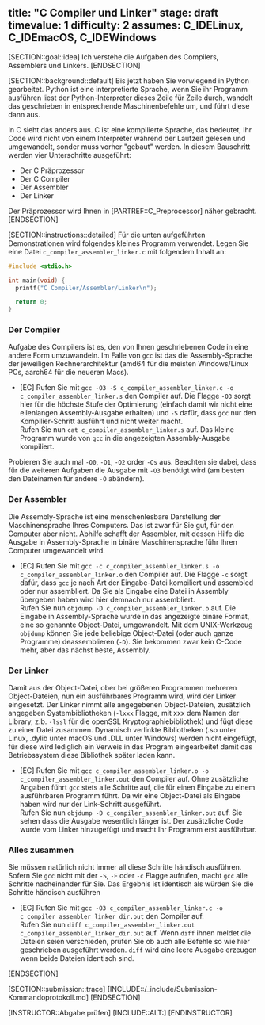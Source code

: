 title: "C Compiler und Linker"
stage: draft
timevalue: 1
difficulty: 2
assumes: C_IDELinux, C_IDEmacOS, C_IDEWindows
---
[SECTION::goal::idea]
Ich verstehe die Aufgaben des Compilers, Assemblers und Linkers.
[ENDSECTION]

[SECTION::background::default]
Bis jetzt haben Sie vorwiegend in Python gearbeitet.
Python ist eine interpretierte Sprache, wenn Sie ihr Programm ausführen liest
der Python-Interpreter dieses Zeile für Zeile durch, wandelt das geschrieben
in entsprechende Maschinenbefehle um, und führt diese dann aus.

In C sieht das anders aus.
C ist eine kompilierte Sprache, das bedeutet, Ihr Code wird nicht von einem
Interpreter während der Laufzeit gelesen und umgewandelt, sonder muss vorher
"gebaut" werden.
In diesem Bauschritt werden vier Unterschritte ausgeführt:

- Der C Präprozessor
- Der C Compiler
- Der Assembler
- Der Linker

Der Präprozessor wird Ihnen in [PARTREF::C_Preprocessor] näher gebracht.
[ENDSECTION]

[SECTION::instructions::detailed]
Für die unten aufgeführten Demonstrationen wird folgendes kleines Programm
verwendet.
Legen Sie eine Datei `c_compiler_assembler_linker.c` mit folgendem Inhalt an:
```c
#include <stdio.h>

int main(void) {
  printf("C Compiler/Assembler/Linker\n");

  return 0;
}
```

### Der Compiler

Aufgabe des Compilers ist es, den von Ihnen geschriebenen Code in eine
andere Form umzuwandeln.
Im Falle von `gcc` ist das die Assembly-Sprache der jeweiligen
Rechnerarchitektur (amd64 für die meisten Windows/Linux PCs, aarch64 für die
neueren Macs).

- [EC] Rufen Sie mit
  `gcc -O3 -S c_compiler_assembler_linker.c -o c_compiler_assembler_linker.s`
  den Compiler auf.
  Die Flagge `-O3` sorgt hier für die höchste Stufe der Optimierung (einfach
  damit wir nicht eine ellenlangen Assembly-Ausgabe erhalten) und `-S` dafür,
  dass `gcc` nur den Kompilier-Schritt ausführt und nicht weiter macht.  
  Rufen Sie nun `cat c_compiler_assembler_linker.s` auf.
  Das kleine Programm wurde von `gcc` in die angezeigten Assembly-Ausgabe
  kompiliert.

Probieren Sie auch mal `-O0`, `-O1`, `-O2` order `-Os` aus.
Beachten sie dabei, dass für die weiteren Aufgaben die Ausgabe mit `-O3`
benötigt wird (am besten den Dateinamen für andere `-O` abändern).

### Der Assembler

Die Assembly-Sprache ist eine menschenlesbare Darstellung der Maschinensprache
Ihres Computers.
Das ist zwar für Sie gut, für den Computer aber nicht.
Abhilfe schafft der Assembler, mit dessen Hilfe die Ausgabe in Assembly-Sprache
in binäre Maschinensprache führ Ihren Computer umgewandelt wird.

- [EC] Rufen Sie mit
  `gcc -c c_compiler_assembler_linker.s -o c_compiler_assembler_linker.o`
  den Compiler auf.
  Die Flagge `-c` sorgt dafür, dass `gcc` je nach Art der Eingabe-Datei
  kompiliert und assembled oder nur assembliert.
  Da Sie als Eingabe eine Datei in Assembly übergeben haben wird hier demnach
  nur assembliert.  
  Rufen Sie nun `objdump -D c_compiler_assembler_linker.o` auf.
  Die Eingabe in Assembly-Sprache wurde in das angezeigte binäre Format, eine
  so genannte Object-Datei, umgewandelt. Mit dem UNIX-Werkzeug `objdump` können
  Sie jede beliebige Object-Datei (oder auch ganze Programme) deassemblieren
  (`-D`).
  Sie bekommen zwar kein C-Code mehr, aber das nächst beste, Assembly.

### Der Linker

Damit aus der Object-Datei, ober bei größeren Programmen mehreren
Object-Dateien, nun ein ausführbares Programm wird, wird der Linker eingesetzt.
Der Linker nimmt alle angegebenen Object-Dateien, zusätzlich angegeben
Systembibliotheken (`-lxxx` Flagge, mit xxx dem Namen der Library, z.b.
`-lssl` für die openSSL Kryptographiebibliothek) und fügt diese
zu einer Datei zusammen.
Dynamisch verlinkte Bibliotheken (.so unter Linux, .dylib unter macOS und .DLL
unter Windows) werden nicht eingefügt, für diese wird lediglich ein Verweis in
das Program eingearbeitet damit das Betriebssystem diese Bibliothek später
laden kann.

- [EC] Rufen Sie mit
  `gcc c_compiler_assembler_linker.o -o c_compiler_assembler_linker.out`
  den Compiler auf.
  Ohne zusätzliche Angaben führt `gcc` stets alle Schritte auf, die für einen
  Eingabe zu einem ausführbaren Programm führt.
  Da wir eine Object-Datei als Eingabe haben wird nur der Link-Schritt
  ausgeführt.  
  Rufen Sie nun `objdump -D c_compiler_assembler_linker.out` auf.
  Sie sehen dass die Ausgabe wesentlich länger ist.
  Der zusätzliche Code wurde vom Linker hinzugefügt und macht Ihr Programm erst
  ausführbar.

### Alles zusammen

Sie müssen natürlich nicht immer all diese Schritte händisch ausführen.
Sofern Sie `gcc` nicht mit der `-S`, `-E` oder `-c` Flagge aufrufen, macht
`gcc` alle Schritte nacheinander für Sie.
Das Ergebnis ist identisch als würden Sie die Schritte händisch ausführen

- [EC] Rufen Sie mit
  `gcc -O3 c_compiler_assembler_linker.c -o c_compiler_assembler_linker_dir.out`
  den Compiler auf.  
  Rufen Sie nun
  `diff c_compiler_assembler_linker.out c_compiler_assembler_linker_dir.out`
  auf.
  Wenn `diff` ihnen meldet die Dateien seien verschieden, prüfen Sie
  ob auch alle Befehle so wie hier geschrieben ausgeführt werden.
  `diff` wird eine leere Ausgabe erzeugen wenn beide Dateien identisch sind.

[ENDSECTION]

[SECTION::submission::trace]
[INCLUDE::/_include/Submission-Kommandoprotokoll.md]
[ENDSECTION]

[INSTRUCTOR::Abgabe prüfen]
[INCLUDE::ALT:]
[ENDINSTRUCTOR]
